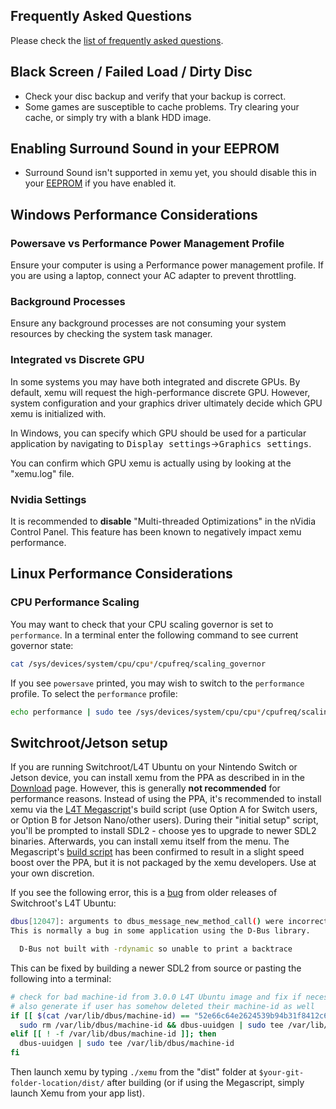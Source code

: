 ## Frequently Asked Questions

Please check the [list of frequently asked questions](faq.md).

## Black Screen / Failed Load / Dirty Disc

* Check your disc backup and verify that your backup is correct.
* Some games are susceptible to cache problems. Try clearing your cache, or
  simply try with a blank HDD image.

## Enabling Surround Sound in your EEPROM

* Surround Sound isn't supported in xemu yet, you should disable this in your [EEPROM](eeprom.md) if you have enabled it.

## Windows Performance Considerations

### Powersave vs Performance Power Management Profile

Ensure your computer is using a Performance power management profile. If you are using a laptop, connect your AC adapter to prevent throttling.

### Background Processes

Ensure any background processes are not consuming your system resources by checking the system task manager.

### Integrated vs Discrete GPU

In some systems you may have both integrated and discrete GPUs. By default, xemu
will request the high-performance discrete GPU. However, system configuration
and your graphics driver ultimately decide which GPU xemu is initialized with.

In Windows, you can specify which GPU should be used for a particular
application by navigating to <kbd>Display settings</kbd>&rarr;<kbd>Graphics settings</kbd>.

You can confirm which GPU xemu is actually using by looking at the "xemu.log"
file.

### Nvidia Settings

It is recommended to **disable** "Multi-threaded Optimizations" in the nVidia
Control Panel. This feature has been known to negatively impact xemu
performance.

## Linux Performance Considerations

### CPU Performance Scaling

You may want to check that your CPU scaling governor is set to `performance`.
In a terminal enter the following command to see current governor state:

```bash
cat /sys/devices/system/cpu/cpu*/cpufreq/scaling_governor
```

If you see `powersave` printed, you may wish to switch to the `performance`
profile. To select the `performance` profile:

```bash
echo performance | sudo tee /sys/devices/system/cpu/cpu*/cpufreq/scaling_governor
```

## Switchroot/Jetson setup

If you are running Switchroot/L4T Ubuntu on your Nintendo Switch or Jetson device, you can install
xemu from the PPA as described in in the [Download](download.md) page. However, this is generally **not recommended** for performance reasons.
Instead of using the PPA, it's recommended to install xemu via the [L4T Megascript](https://github.com/cobalt2727/L4T-Megascript/wiki)'s build script (use Option A for Switch users, or Option B for Jetson Nano/other users).
During their "initial setup" script, you'll be prompted to install SDL2 - choose yes to upgrade to newer SDL2 binaries. Afterwards, you can install xemu itself from the menu.
The Megascript's [build script](https://github.com/cobalt2727/L4T-Megascript/blob/master/scripts/games_and_emulators/xemu.sh) has been confirmed to result in a slight speed boost over the PPA, but it is not packaged by the xemu developers. Use at your own discretion.

If you see the following error, this is a [bug](https://github.com/mborgerson/xemu-website/commit/b6b8227a0b986176ae7d1d57e506751628ecceaf#commitcomment-63959699) from older releases of Switchroot's L4T Ubuntu:
```bash
dbus[12047]: arguments to dbus_message_new_method_call() were incorrect, assertion "path != NULL" failed in file ../../../dbus/dbus-message.c line 1362.
This is normally a bug in some application using the D-Bus library.

  D-Bus not built with -rdynamic so unable to print a backtrace
```

This can be fixed by building a newer SDL2 from source or pasting the following into a terminal:
```bash
# check for bad machine-id from 3.0.0 L4T Ubuntu image and fix if necessary
# also generate if user has somehow deleted their machine-id as well
if [[ $(cat /var/lib/dbus/machine-id) == "52e66c64e2624539b94b31f8412c6a7d" ]]; then
  sudo rm /var/lib/dbus/machine-id && dbus-uuidgen | sudo tee /var/lib/dbus/machine-id
elif [[ ! -f /var/lib/dbus/machine-id ]]; then
  dbus-uuidgen | sudo tee /var/lib/dbus/machine-id
fi
```
Then launch xemu by typing `./xemu` from the "dist" folder at `$your-git-folder-location/dist/` after building (or if using the Megascript, simply launch Xemu from your app list).
